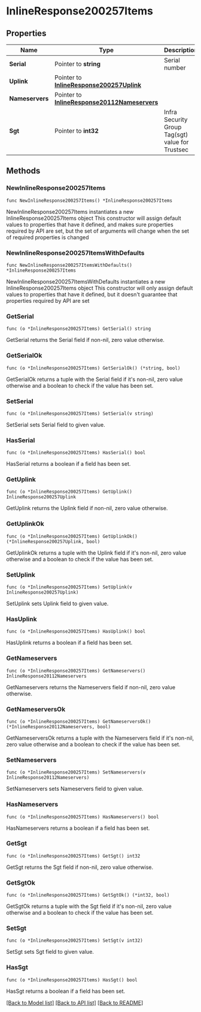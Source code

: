# InlineResponse200257Items

## Properties

Name | Type | Description | Notes
------------ | ------------- | ------------- | -------------
**Serial** | Pointer to **string** | Serial number | [optional] 
**Uplink** | Pointer to [**InlineResponse200257Uplink**](InlineResponse200257Uplink.md) |  | [optional] 
**Nameservers** | Pointer to [**InlineResponse20112Nameservers**](InlineResponse20112Nameservers.md) |  | [optional] 
**Sgt** | Pointer to **int32** | Infra Security Group Tag(sgt) value for Trustsec | [optional] 

## Methods

### NewInlineResponse200257Items

`func NewInlineResponse200257Items() *InlineResponse200257Items`

NewInlineResponse200257Items instantiates a new InlineResponse200257Items object
This constructor will assign default values to properties that have it defined,
and makes sure properties required by API are set, but the set of arguments
will change when the set of required properties is changed

### NewInlineResponse200257ItemsWithDefaults

`func NewInlineResponse200257ItemsWithDefaults() *InlineResponse200257Items`

NewInlineResponse200257ItemsWithDefaults instantiates a new InlineResponse200257Items object
This constructor will only assign default values to properties that have it defined,
but it doesn't guarantee that properties required by API are set

### GetSerial

`func (o *InlineResponse200257Items) GetSerial() string`

GetSerial returns the Serial field if non-nil, zero value otherwise.

### GetSerialOk

`func (o *InlineResponse200257Items) GetSerialOk() (*string, bool)`

GetSerialOk returns a tuple with the Serial field if it's non-nil, zero value otherwise
and a boolean to check if the value has been set.

### SetSerial

`func (o *InlineResponse200257Items) SetSerial(v string)`

SetSerial sets Serial field to given value.

### HasSerial

`func (o *InlineResponse200257Items) HasSerial() bool`

HasSerial returns a boolean if a field has been set.

### GetUplink

`func (o *InlineResponse200257Items) GetUplink() InlineResponse200257Uplink`

GetUplink returns the Uplink field if non-nil, zero value otherwise.

### GetUplinkOk

`func (o *InlineResponse200257Items) GetUplinkOk() (*InlineResponse200257Uplink, bool)`

GetUplinkOk returns a tuple with the Uplink field if it's non-nil, zero value otherwise
and a boolean to check if the value has been set.

### SetUplink

`func (o *InlineResponse200257Items) SetUplink(v InlineResponse200257Uplink)`

SetUplink sets Uplink field to given value.

### HasUplink

`func (o *InlineResponse200257Items) HasUplink() bool`

HasUplink returns a boolean if a field has been set.

### GetNameservers

`func (o *InlineResponse200257Items) GetNameservers() InlineResponse20112Nameservers`

GetNameservers returns the Nameservers field if non-nil, zero value otherwise.

### GetNameserversOk

`func (o *InlineResponse200257Items) GetNameserversOk() (*InlineResponse20112Nameservers, bool)`

GetNameserversOk returns a tuple with the Nameservers field if it's non-nil, zero value otherwise
and a boolean to check if the value has been set.

### SetNameservers

`func (o *InlineResponse200257Items) SetNameservers(v InlineResponse20112Nameservers)`

SetNameservers sets Nameservers field to given value.

### HasNameservers

`func (o *InlineResponse200257Items) HasNameservers() bool`

HasNameservers returns a boolean if a field has been set.

### GetSgt

`func (o *InlineResponse200257Items) GetSgt() int32`

GetSgt returns the Sgt field if non-nil, zero value otherwise.

### GetSgtOk

`func (o *InlineResponse200257Items) GetSgtOk() (*int32, bool)`

GetSgtOk returns a tuple with the Sgt field if it's non-nil, zero value otherwise
and a boolean to check if the value has been set.

### SetSgt

`func (o *InlineResponse200257Items) SetSgt(v int32)`

SetSgt sets Sgt field to given value.

### HasSgt

`func (o *InlineResponse200257Items) HasSgt() bool`

HasSgt returns a boolean if a field has been set.


[[Back to Model list]](../README.md#documentation-for-models) [[Back to API list]](../README.md#documentation-for-api-endpoints) [[Back to README]](../README.md)


